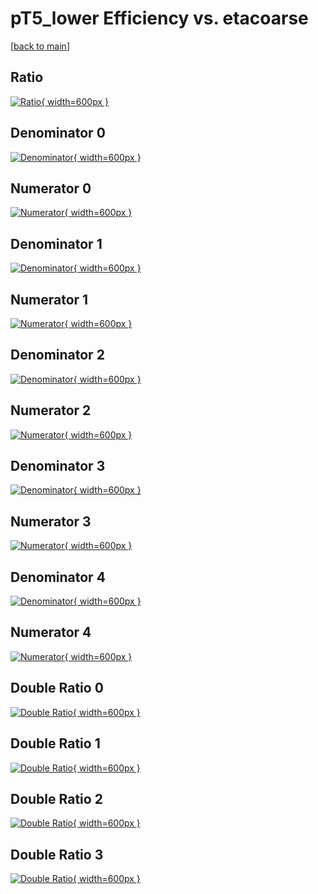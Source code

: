 # pT5_lower Efficiency vs. etacoarse

[[back to main](./)]



## Ratio

[![Ratio](../mtv/var/pT5_lower_vtr_211_-1_eff_etacoarse.png){ width=600px }](../mtv/var/pT5_lower_vtr_211_-1_eff_etacoarse.pdf)

## Denominator 0

[![Denominator](../mtv/den/pT5_lower_vtr_211_-1_eff_etacoarse_den0.png){ width=600px }](../mtv/den/pT5_lower_vtr_211_-1_eff_etacoarse_den0.pdf)

## Numerator 0

[![Numerator](../mtv/num/pT5_lower_vtr_211_-1_eff_etacoarse_num0.png){ width=600px }](../mtv/num/pT5_lower_vtr_211_-1_eff_etacoarse_num0.pdf)

## Denominator 1

[![Denominator](../mtv/den/pT5_lower_vtr_211_-1_eff_etacoarse_den1.png){ width=600px }](../mtv/den/pT5_lower_vtr_211_-1_eff_etacoarse_den1.pdf)

## Numerator 1

[![Numerator](../mtv/num/pT5_lower_vtr_211_-1_eff_etacoarse_num1.png){ width=600px }](../mtv/num/pT5_lower_vtr_211_-1_eff_etacoarse_num1.pdf)

## Denominator 2

[![Denominator](../mtv/den/pT5_lower_vtr_211_-1_eff_etacoarse_den2.png){ width=600px }](../mtv/den/pT5_lower_vtr_211_-1_eff_etacoarse_den2.pdf)

## Numerator 2

[![Numerator](../mtv/num/pT5_lower_vtr_211_-1_eff_etacoarse_num2.png){ width=600px }](../mtv/num/pT5_lower_vtr_211_-1_eff_etacoarse_num2.pdf)

## Denominator 3

[![Denominator](../mtv/den/pT5_lower_vtr_211_-1_eff_etacoarse_den3.png){ width=600px }](../mtv/den/pT5_lower_vtr_211_-1_eff_etacoarse_den3.pdf)

## Numerator 3

[![Numerator](../mtv/num/pT5_lower_vtr_211_-1_eff_etacoarse_num3.png){ width=600px }](../mtv/num/pT5_lower_vtr_211_-1_eff_etacoarse_num3.pdf)

## Denominator 4

[![Denominator](../mtv/den/pT5_lower_vtr_211_-1_eff_etacoarse_den4.png){ width=600px }](../mtv/den/pT5_lower_vtr_211_-1_eff_etacoarse_den4.pdf)

## Numerator 4

[![Numerator](../mtv/num/pT5_lower_vtr_211_-1_eff_etacoarse_num4.png){ width=600px }](../mtv/num/pT5_lower_vtr_211_-1_eff_etacoarse_num4.pdf)

## Double Ratio 0

[![Double Ratio](../mtv/ratio/pT5_lower_vtr_211_-1_eff_etacoarse_ratio0.png){ width=600px }](../mtv/ratio/pT5_lower_vtr_211_-1_eff_etacoarse_ratio0.pdf)

## Double Ratio 1

[![Double Ratio](../mtv/ratio/pT5_lower_vtr_211_-1_eff_etacoarse_ratio1.png){ width=600px }](../mtv/ratio/pT5_lower_vtr_211_-1_eff_etacoarse_ratio1.pdf)

## Double Ratio 2

[![Double Ratio](../mtv/ratio/pT5_lower_vtr_211_-1_eff_etacoarse_ratio2.png){ width=600px }](../mtv/ratio/pT5_lower_vtr_211_-1_eff_etacoarse_ratio2.pdf)

## Double Ratio 3

[![Double Ratio](../mtv/ratio/pT5_lower_vtr_211_-1_eff_etacoarse_ratio3.png){ width=600px }](../mtv/ratio/pT5_lower_vtr_211_-1_eff_etacoarse_ratio3.pdf)


